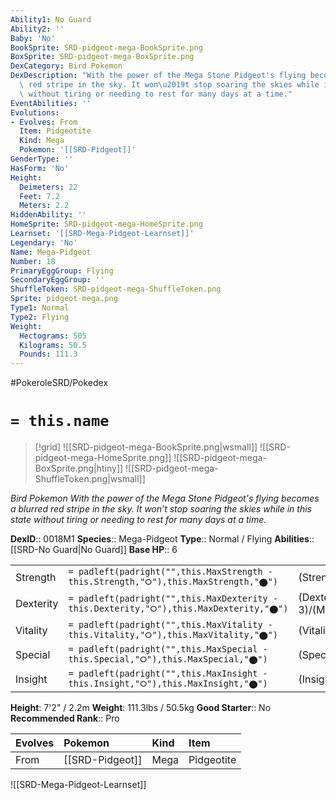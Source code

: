 ```yaml
---
Ability1: No Guard
Ability2: ''
Baby: 'No'
BookSprite: SRD-pidgeot-mega-BookSprite.png
BoxSprite: SRD-pidgeot-mega-BoxSprite.png
DexCategory: Bird Pokemon
DexDescription: "With the power of the Mega Stone Pidgeot's flying becomes a blurred\
  \ red stripe in the sky. It won\u2019t stop soaring the skies while in this state\
  \ without tiring or needing to rest for many days at a time."
EventAbilities: ''
Evolutions:
- Evolves: From
  Item: Pidgeotite
  Kind: Mega
  Pokemon: '[[SRD-Pidgeot]]'
GenderType: ''
HasForm: 'No'
Height:
  Deimeters: 22
  Feet: 7.2
  Meters: 2.2
HiddenAbility: ''
HomeSprite: SRD-pidgeot-mega-HomeSprite.png
Learnset: '[[SRD-Mega-Pidgeot-Learnset]]'
Legendary: 'No'
Name: Mega-Pidgeot
Number: 18
PrimaryEggGroup: Flying
SecondaryEggGroup: ''
ShuffleToken: SRD-pidgeot-mega-ShuffleToken.png
Sprite: pidgeot-mega.png
Type1: Normal
Type2: Flying
Weight:
  Hectograms: 505
  Kilograms: 50.5
  Pounds: 111.3
---
```


#PokeroleSRD/Pokedex

# `= this.name`

> [!grid]
> ![[SRD-pidgeot-mega-BookSprite.png|wsmall]]
> ![[SRD-pidgeot-mega-HomeSprite.png]]
> ![[SRD-pidgeot-mega-BoxSprite.png|htiny]]
> ![[SRD-pidgeot-mega-ShuffleToken.png|wsmall]]


*Bird Pokemon*
*With the power of the Mega Stone Pidgeot's flying becomes a blurred red stripe in the sky. It won’t stop soaring the skies while in this state without tiring or needing to rest for many days at a time.*

**DexID**:: 0018M1
**Species**:: Mega-Pidgeot
**Type**:: Normal / Flying
**Abilities**:: [[SRD-No Guard|No Guard]]
**Base HP**:: 6

|           |                                                                                        |                                          |
| --------- | -------------------------------------------------------------------------------------- | ---------------------------------------- |
| Strength  | `= padleft(padright("",this.MaxStrength - this.Strength,"⭘"),this.MaxStrength,"⬤")`    | (Strength::2)/(MaxStrength::5)   |
| Dexterity | `= padleft(padright("",this.MaxDexterity - this.Dexterity,"⭘"),this.MaxDexterity,"⬤")` | (Dexterity:: 3)/(MaxDexterity::7) |
| Vitality  | `= padleft(padright("",this.MaxVitality - this.Vitality,"⭘"),this.MaxVitality,"⬤")`    | (Vitality::2)/(MaxVitality::5)   |
| Special   | `= padleft(padright("",this.MaxSpecial - this.Special,"⭘"),this.MaxSpecial,"⬤")`       | (Special::3)/(MaxSpecial::7)     |
| Insight   | `= padleft(padright("",this.MaxInsight - this.Insight,"⭘"),this.MaxInsight,"⬤")`       | (Insight::2)/(MaxInsight::5)     |

**Height**: 7'2" / 2.2m
**Weight**: 111.3lbs / 50.5kg
**Good Starter**:: No
**Recommended Rank**:: Pro

| Evolves   | Pokemon         | Kind   | Item       |
|:----------|:----------------|:-------|:-----------|
| From      | [[SRD-Pidgeot]] | Mega   | Pidgeotite |

![[SRD-Mega-Pidgeot-Learnset]]